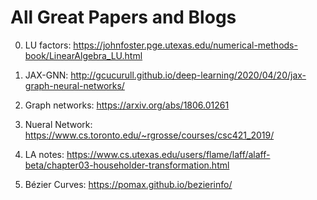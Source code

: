 # All Great Papers and Blogs

0. LU factors: https://johnfoster.pge.utexas.edu/numerical-methods-book/LinearAlgebra_LU.html

1. JAX-GNN: http://gcucurull.github.io/deep-learning/2020/04/20/jax-graph-neural-networks/

2. Graph networks: https://arxiv.org/abs/1806.01261

3. Nueral Network: https://www.cs.toronto.edu/~rgrosse/courses/csc421_2019/

4. LA notes: https://www.cs.utexas.edu/users/flame/laff/alaff-beta/chapter03-householder-transformation.html

5. Bézier Curves: https://pomax.github.io/bezierinfo/